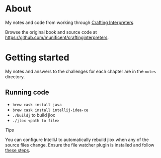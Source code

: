 # About

My notes and code from working through [Crafting Interpreters](http://craftinginterpreters.com).

Browse the original book and source code at https://github.com/munificent/craftinginterpreters.

# Getting started

My notes and answers to the challenges for each chapter are in the `notes` directory.

## Running code

- `brew cask install java`
- `brew cask install intellij-idea-ce`
- `./buildj` to build jlox 
- `./jlox <path to file>`

*Tips*

You can configure IntelliJ to automatically rebuild jlox when any of the source files change. Ensure the file watcher plugin is installed and follow [these steps](https://www.jetbrains.com/help/idea/using-file-watchers.html#ws_creating_file_watchers).